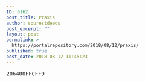 ```yaml
---
ID: 6162
post_title: Praxis
author: sourestdeeds
post_excerpt: ""
layout: post
permalink: >
  https://portalrepository.com/2018/08/12/praxis/
published: true
post_date: 2018-08-12 11:45:23
---
```

<pre>206400FFCFF9</pre>